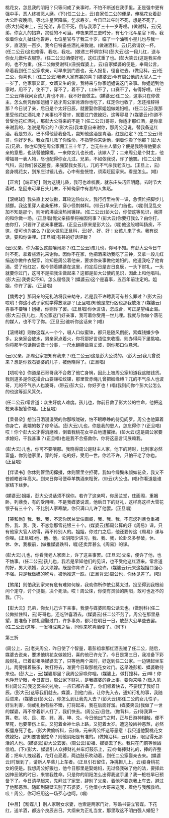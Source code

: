 <!-- { "loadSidebar": true } -->
桃花女，怎显我的阴阳？只等问成了亲事时，不怕不断送在我手里。正是强中更有强中手，恶人终被恶人磨。(下)(任二公上，云)自家任二公的便是，俺桃花女着彭大公昨夜晚间，等北斗星官降临，乞求寿岁。今日已过午时不死，想是不死了。(彭大持砌末上，云)兄弟，非但不死，倒与我添了三十一岁寿哩。(做谢科，云)兄弟，你女儿的掐算，灵验的不可当。昨夜果然三更时分，有七个北斗星官下降。我依着你女儿扯住他告寿，七位星官与了我三十岁，临了一个油嘴小星儿也与我一岁，直活到一百岁。我今日特备些酒礼来致谢。(做递酒科，云)兄弟请饮一杯。(任二公云)这也难得，我吃，我吃。(做递三杯俱饮科)(彭大云)这一段儿红，送与你女儿做件衣服穿。(任二公云)酒便好吃，这红忒重了也。(彭大笑云)这是我买命的，也不为重。(任二公做受谢科)(丑扮媒婆上，云)自家媒婆的便是，奉周公言，命着我到任二公家求亲，可早来到门首也，无人报复，径自进去。(做见科，云)任二公，你喜也！(任二公云)我老人家有甚的喜？(媒婆云)今有周公他的大官人二十一岁了，他家事又富，女婿又生的俊，我特来与你家姐姐说这门亲事。你姐姐到他家时，用不了，使不了，穿不了，着不了，口床不了，口赛不了，有得好哩。(任二公云)等我问女孩儿肯也不肯，我不好自做主。(媒婆云)任二公，这事只在你做主，怎么倒凭你家姐姐？适才周公家肯酒你也吃了，红定你也收了，怎还推辞得那？今日说了亲，后日是个太好日辰，就要娶你家姐姐做媳妇哩。(任二公云)我那里受他花红酒礼来？亲事也不曾许，就要过门做媳妇，这等容易？(媒婆云)你道不曾受他花红酒礼，那彭大公将来的不是？(任二公云)哥哥，你适才那红酒，是你拿来谢我的，怎说是周公的？(彭大云)我本意自来谢你，那周公见说，替我备这红酒。我是穷汉，巴不得他替我备礼，岂知他这酒是肯酒，红是红定？(任二公云)哥哥，你好歹也。我女孩儿救了你性命，不指望你来谢他，倒着你卖了他那？(彭大云)兄弟，你也知我在周公家佣工三十年了，岂无些主人情分？便是我晓得他要求亲的意思，也该替他撺掇。一来你女儿也长成，该嫁人了；二来周公是个财主，他增福哥一表人物，尽也配得你女儿过。兄弟，不如依我说，许了他罢。(任二公做气科，云)你们装这圈套，来强娶我女孩儿，兀的不气杀我老汉也。(正旦上，云)妾身桃花女，到东庄讨镜儿去。心中有些恍惚，须索赶回家来。看是怎么。(唱)

【正宫】【端正好】则为这镜儿昏，我可也难梳裹，就东庄头巧匠明磨。去时节大斋时，急回来可早日头儿末，不知俺家中有甚的人焦聒。

【滚绣球】我头直上发似揪，耳轮边热似火。我行行里袖传一课，急慌忙把脚步儿频挪。我这里穿人道桑拓林，穿小径荆棘科。(带云)早来到门首也。(唱)则见乱交加不知是那个，则听的沸滚滚热闹镬铎。(任二公云)彭大公，你使这等见识，我拼的和你做一场。(正旦唱)俺父亲揎拳捋袖因何事？(彭大云)你要打我么？由你打，由你打，只要许了这亲事便罢。(正旦云)原来是彭大公。(唱)他这般唱叫扬疾，不徕，便可也为甚么？(彭大做见正旦科，云)好、好、好！女孩儿来了也。我有说话，要和你讲哩。(正旦唱)有甚的好话评跋？

(云)父亲，你为甚么这般嚷闹那？(任二公云)孩儿也，你可不知。有彭大公今日午时不死，拿着些酒礼来谢你。因你不在家，他把酒来劝我吃了三钟，又拿一段儿红绢送你做件衣服穿，谁知是周公着他来，要求你亲事做他媳妇的。他道我吃了他肯酒，受了他红定，现今领着媒婆在这里，约定后日是吉日良辰，一头下财礼，一头就要你过门，这可不是把我生做起来？这都是彭大公使的见识，因此上和他唱叫。(彭大云)我委实不知，怎么屈怪我？(媒婆云)这个是喜事，五百年前注定的。姐姐，你许了罢。(正旦唱)

【倘秀才】那问亲的无礼法将我来劫夺，若是我不许聘我可有甚么罪过？(彭大云)哎哟！你这小孩子家就学得放泼那？(正旦唱)知他是您行凶也那我放泼？(媒婆云)喜事不要嚷！姐姐，你则许了罢。(正旦唱)你休言语，怎成合，可正是望梅止渴。(彭大云)孩儿也，周公家这门好亲事，我可着你受用一世儿哩。我就与你做个落花的媒人，也不亏了你。(正旦云)谁听你这话来？(唱)

【滚绣球】则你这媒人一个个，啜人口似蜜钵，都只是随风倒舵，索媒钱嫌少争多。女亲家会放水，男亲家点着火，你将那好言语往来收撮，则办得两下里挑唆。你将那半句话搬调做十分事，一尺水翻腾做百丈波，则你那口似悬河。

(云)父亲，那周公家怎知有我来？(任二公云)这是彭大公说的。(彭大云)我几曾说来？想是你救石婆婆的儿子，被他晓得了。(正旦唱)

【叨叨令】你道是石哥哥我不合救了他亡身祸，因此上被周公家知道我这赔钱货。我则道多是你这撮合山要赚松纹锞，那里管赤绳儿曾把姻缘缚？兀的不气杀人也波哥，兀的不气杀人也波哥。(带云)彭大公，你好歹也！(唱)我则问你个彭大公怎么的也这等迎风箕欠。

(任二公云)常言道：众生好度人难度。孩儿也，你前日救了彭大公的性命，他把这桩亲事报答你哩。(正旦唱)

【呆骨朵】想当日泪漫漫哭的你那喉咙破，怕不眼睁睁的待见阎罗。周公也他算着你身亡，我端的救了你命活。(彭大云)儿也，你是我的恩人，怎忘得你？(正旦唱)哎！你个彭大公才得消磨难，倒着我桃花女平白地遭摧挫。(彭大云)这是周公家要求媳妇，干我甚事？(正旦唱)也是我不合搭救你，你将这恶言词展赖我。

(彭大云)儿也，你可不要嚷那。我晓得周公是财主人家，他下的聘财，比别家必然富盛，你到他家里，穿的好，吃的好，受用一世。你若不许，只怕干老了你也。(正旦唱)

【伴读书】你休则管里闲撺掇，休则管里空担荷。我如今绿鬓朱颜如花朵，我又不苍颜皓首年高大。到来日你可便牵羊携酒来相贺，(带云)大公也。(唱)你看道是谁家结下丝萝。

(媒婆云)姐姐，彭大公说话须不误你。若许了这亲呵，你居兰堂，住画阁，重裀卧，列鼎食，有的受用哩。不是我媒婆说谎，他后日下的财礼，这样高这样大雪花银子有三十个，不比别人家寒酸，你只满口儿许了他罢。(正旦唱)

【笑和尚】我、我、我，不恋你居兰堂住画阁，我、我、我，不恋您列鼎食重裀卧，我、我、我，不恋您那雪花银三十个。(媒婆云)那周公算的好《周易》课，只有他家大官人晓得，再不传别人的。姐姐，你过门之后，他还要传这《周易》课与你哩。(正旦唱)他、他、他，论阴阳少讲习，我、我、我，论卦爻多参破，休、休、休，我根前，(做推媒婆跌科，唱)还卖弄甚么《周易》的课。

(彭大云)儿也，你看我老人家面上，许了这亲事罢。(正旦云)父亲，便许了他，也不妨事。(任二公云)孩儿也，我若是早知他们的见识，也不受他这红酒来。常言道的好，男大须婚，女大须嫁。既是你肯许了，我也许。(媒婆云)元来这姐姐口强心不强。只是我做媒的吃亏，被他推这一跌。(正旦背云)周公也，你休见差了。(唱)

【煞尾】则怕我到家来有危有难如何躲，我劝你所作依公莫太过。投至得到我根前问个定夺，讨个提掇，决个死活。哎！周公徕，你便有灵验的阴阳，敢可也近不的我。(下)。

【彭大云】兄弟，你女儿己许下亲事，我便与媒婆回周公话去也。(做别科)(任二公做扯住科，云)哥哥也，还吃钟喜酒去。(媒婆云)任二公不劳了。周公在那里悬望，要准备下财礼迎娶过门，许多事务，都只在明日一日，放彭大公早些去罢。(任二公云)这等，一发待成亲之后，同你来吃喜酒便了。(同下)

第三折

(周公上，云)老夫周公，昨日使了个智量，着彭祖拿那红酒去谢了任二公，随后，媒婆去说亲，要求他桃花女做媳妇，喜的他已许允了。今日是第三日，我准备下彩段财礼，已着彭祖唤媒婆去了，只等他两个来时，好送到任二公家。一边辆起坐车儿，两旁摆着鼓乐，吹打将去，准要今日取那桃花女过门。这早晚彭祖、媒婆敢待来也。(彭大上，云)媒婆那里？我周公家唤你哩。(媒婆上，做打撞科，云)啐！你也睁开驴眼，今日吉日，周公家下财礼，是我媒婆的身上事，要你来唤？(做入见科)(周公云)我这娶亲的礼物，一应已都齐备了。你们领着快去，不要误了我好日辰。(彭大云)这等我们就去。媒婆，到他门首，让你先入去，通知行礼的事，我随后进来，(媒婆云)彭大公，你怎么到让我先入去？(彭大云)那任二公的女儿性子，好生利害，倘或礼物有些不臻，打将起来，我在后面好溜。(媒婆笑云)我做了一世的媒婆，再不曾着新人打了，我们快去。(周公云)且住。(做背科，云)待我算一算。乾、坎、艮、震、巽、离、坤、兑。今日他出门之时，正与日游神相触，便不至死，也要带伤上车。又犯着金神七杀上路，又犯着太岁。遭这般凶神恶煞，必然板僵身死了也。(彭大做偷听科，云)嗨，元来周公怀这等恶意！我只道他娶桃花女做媳妇，那知要害他性命？则他阴阳是有准的。(做掩泪科，云)儿砾，眼见得无那活的人也。(媒婆云)彭大公去罢。(周公云)彭祖、媒婆去了也。我只在门前等侯凶信咱。(下)(彭大、媒婆引人众捧财礼并车灯鼓乐上，云)你每捧财礼的，捧的齐整着；把车儿拽起着，花灯点亮着，两边鼓乐吹动着，到任二公家娶亲去来。(媒婆云)时辰到了，请新人早些儿上车者。(正旦引石留住，净挑担儿上，云)妾身桃花女的便是。我想周公好狠也，他今日那里是娶媳妇，无过怪我破了他的法，要择此凶神恶煞的时日，来害我性命。只是你的阴阳怎么出得我这手里？我一桩桩早已预备下了。今日清早起来，先拜过了家堂，辞别了父亲，着他不要送我上车去，避过了他那恶煞。随即到隔壁去别了石婆婆，与他借小大哥来送我，着他与我解救咱。哎！周公，你可枉用这一场歹心也呵。(唱)

【中吕】【粉蝶儿】别人家聘女求妻，也索是两家门对，写婚书要立官媒。下花红，送羊酒，都选个良辰吉日。大纲来为正礼当宜，那里取这不明白强人婚配？

